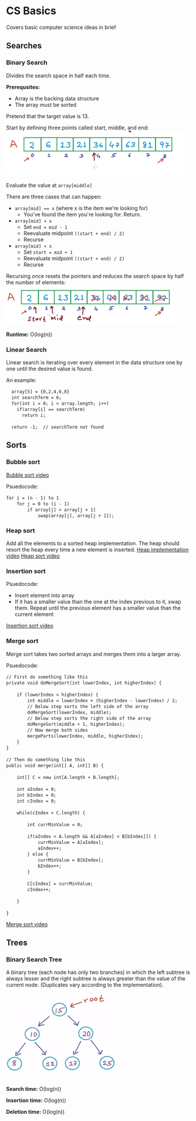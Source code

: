 # CS Basics
Covers basic computer science ideas in brief

## Searches
### Binary Search
Divides the search space in half each time.

**Prerequsites:**
 * Array is the backing data structure
 * The array must be sorted

Pretend that the target value is 13.

Start by defining three points called start, middle, and end:
![](https://github.com/jtcotton63/cs-basics/blob/master/images/searches/binary/define-pointers.png)

Evaluate the value at ````array[middle]````

There are three cases that can happen:
 * ````array[mid] == x```` (where x is the item we're looking for)
   * You've found the item you're looking for. Return.
 * ````array[mid] > x````
   * Set ````end = mid - 1````
   * Reevaluate midpoint ````((start + end) / 2)````
   * Recurse
 * ````array[mid] < x````
   * Set ````start = mid + 1````
   * Reevaluate midpoint ````((start + end) / 2)````
   * Recurse
 
Recursing once resets the pointers and reduces the search space by half the number of elements:
![](https://github.com/jtcotton63/cs-basics/blob/master/images/searches/binary/resetting-pointers.png)

 **Runtime:** O(log(n))
 
### Linear Search
Linear search is iterating over every element in the data structure one by one until the desired value is found.

An example:
````
  array[5] = {0,2,4,6,8}
  int searchTerm = 6;
  for(int i = 0; i < array.length; i++)
    if(array[i] == searchTerm)
      return i;
      
  return -1;  // searchTerm not found
````

## Sorts
### Bubble sort
[Bubble sort video](https://www.youtube.com/watch?v=P00xJgWzz2c)

Psuedocode:
````
for i = (n - 1) to 1
	for j = 0 to (i - 1)
		if array[j] > array[j + 1]
			swap(array[j], array[j + 1]);

````

### Heap sort
Add all the elements to a sorted heap implementation. The heap should resort the heap every time a new element is inserted.
[Heap implementation video](https://www.youtube.com/watch?v=v1YUApMYXO4)
[Heap sort video](https://www.youtube.com/watch?v=6NB0GHY11Iw)

### Insertion sort
Psuedocode:
 * Insert element into array
 * If it has a smaller value than the one at the index previous to it, swap them. Repeat until the previous element has a smaller value than the current element
 
[Insertion sort video](https://www.youtube.com/watch?v=c4BRHC7kTaQ)

### Merge sort
Merge sort takes two sorted arrays and merges them into a larger array.

Psuedocode:
````
// First do something like this
private void doMergeSort(int lowerIndex, int higherIndex) {
     
    if (lowerIndex < higherIndex) {
        int middle = lowerIndex + (higherIndex - lowerIndex) / 2;
        // Below step sorts the left side of the array
        doMergeSort(lowerIndex, middle);
        // Below step sorts the right side of the array
        doMergeSort(middle + 1, higherIndex);
        // Now merge both sides
        mergeParts(lowerIndex, middle, higherIndex);
    }
}

// Then do something like this
public void merge(int[] A, int[] B) {

	int[] C = new int[A.length + B.length];

	int aIndex = 0;
	int bIndex = 0;
	int cIndex = 0;

	while(cIndex < C.length) {

		int currMinValue = 0;

		if(aIndex < A.length && A[aIndex] < B[bIndex]]) {
			currMinValue = A[aIndex];
			aIndex++;
		} else {
			currMinValue = B[bIndex];
			bIndex++;
		}

		C[cIndex] = currMinValue;
		cIndex++;

	}

}
````
[Merge sort video](https://www.youtube.com/watch?v=GCae1WNvnZM)

## Trees
### Binary Search Tree
A binary tree (each node has only two branches) in which the left subtree is always lesser and the right subtree is always greater than the value of the current node. (Duplicates vary according to the implementation).

![](https://github.com/jtcotton63/cs-basics/blob/master/images/trees/binary-search/example.png)

**Search time:** O(log(n))

**Insertion time:** O(log(n))

**Deletion time:** O(log(n))
 
 
